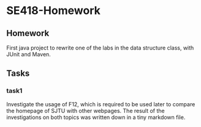 # SE418-Homework
## Homework
First java project to rewrite one of the labs in the data structure class, with JUnit and Maven.
## Tasks
### task1
Investigate the usage of F12, which is required to be used later to compare the homepage of SJTU with other webpages. The result of the investigations on both topics was written down in a tiny markdown file. 